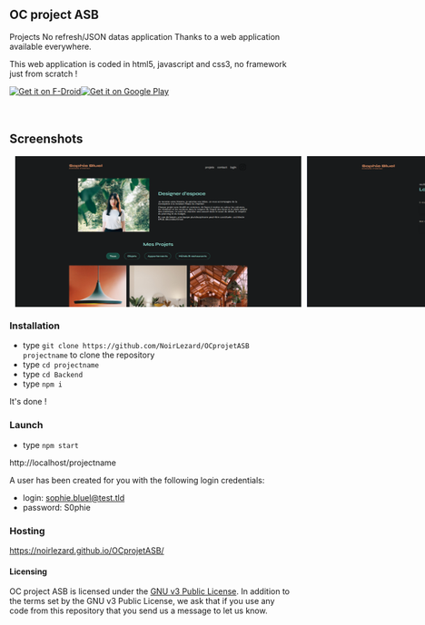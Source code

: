 ## OC project ASB ##

Projects No refresh/JSON datas application
Thanks to a web application available everywhere.

This web application is coded in html5, javascript and css3, no framework just from scratch !



<div style="display:flex;" >
<a href="#">
    <img src="https://play.google.com/intl/en_us/badges/images/generic/en_badge_web_generic.png"
         alt="Get it on F-Droid" height="80">
</a>
<a href="#">
    <img alt="Get it on Google Play"
        height="80"
        src="https://play.google.com/intl/en_us/badges/images/generic/en_badge_web_generic.png" />
</a>
</div>
</br></br>

## Screenshots
<div style="display:flex;" >

<!-- [![screenshot](screenshots/10.png)](/#) -->
<img style="margin-left:10px;" src="screenshots/ASB-1.PNG" width="100%" >
<img style="margin-left:10px;" src="screenshots/ASB-2.PNG" width="100%" >
<img style="margin-left:10px;" src="screenshots/ASB-3.PNG" width="100%" >
<img style="margin-left:10px;" src="screenshots/ASB-4.PNG" width="100%" >
<img style="margin-left:10px;" src="screenshots/ASB-5.PNG" width="100%" >

</div>


### Installation ###

* type `git clone https://github.com/NoirLezard/OCprojetASB projectname` to clone the repository
* type `cd projectname`
* type `cd Backend`
* type `npm i`

It's done !

### Launch ###
* type `npm start`

http://localhost/projectname

A user has been created for you with the following login credentials:
* login: sophie.bluel@test.tld
* password: S0phie


### Hosting ###

https://noirlezard.github.io/OCprojetASB/


#### Licensing
OC project ASB is licensed under the [GNU v3 Public License](#).
In addition to the terms set by the GNU v3 Public License, we ask that if you use any code from this repository that you send us a message to let us know.